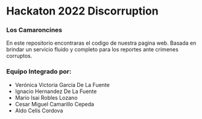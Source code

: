 # Hackaton 2022 Discorruption

### Los Camaroncines

En este repositorio encontraras el codigo de nuestra pagina web.
Basada en brindar un servicio fluido y completo para los reportes ante crimenes corruptos.

### Equipo Integrado por:

- Verónica Victoria García De La Fuente
- Ignacio Hernandez De La Fuente
- Mario Isai Robles Lozano
- Cesar Miguel Camarillo Cepeda
- Aldo Celis Cordova	
